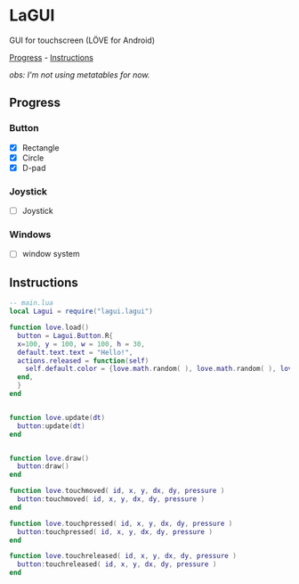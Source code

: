 # LaGUI

GUI for touchscreen (LÖVE for Android)

[Progress](#Progress) - [Instructions](#Instructions)


_obs: I'm not using metatables for now._

## Progress
### Button
- [x] Rectangle
- [x] Circle
- [x] D-pad

### Joystick
- [ ] Joystick

### Windows
- [ ] window system

## Instructions
```lua
-- main.lua
local Lagui = require("lagui.lagui")

function love.load()
  button = Lagui.Button.R{
  x=100, y = 100, w = 100, h = 30,
  default.text.text = "Hello!",
  actions.released = function(self)
    self.default.color = {love.math.random( ), love.math.random( ), love.math.random( ), 1}
  end,
  }
end


function love.update(dt)
  button:update(dt)
end


function love.draw()
  button:draw()
end

function love.touchmoved( id, x, y, dx, dy, pressure )
  button:touchmoved( id, x, y, dx, dy, pressure )
end

function love.touchpressed( id, x, y, dx, dy, pressure )
  button:touchpressed( id, x, y, dx, dy, pressure )
end

function love.touchreleased( id, x, y, dx, dy, pressure )
  button:touchreleased( id, x, y, dx, dy, pressure )
end
```
